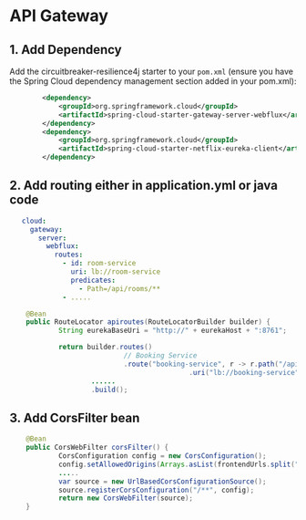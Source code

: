 # API Gateway

## 1. Add Dependency
Add the circuitbreaker-resilience4j starter to your `pom.xml` (ensure you have the Spring Cloud dependency management section added in your pom.xml):

```xml
		<dependency>
			<groupId>org.springframework.cloud</groupId>
			<artifactId>spring-cloud-starter-gateway-server-webflux</artifactId>
		</dependency>
		<dependency>
			<groupId>org.springframework.cloud</groupId>
			<artifactId>spring-cloud-starter-netflix-eureka-client</artifactId>
		</dependency>
```

## 2. Add routing either in application.yml or java code
```yml
   cloud:
     gateway:
       server:
         webflux:
           routes:
             - id: room-service
               uri: lb://room-service
               predicates:
                 - Path=/api/rooms/**
             - .....
```

```java
    @Bean
    public RouteLocator apiroutes(RouteLocatorBuilder builder) {
            String eurekaBaseUri = "http://" + eurekaHost + ":8761";

            return builder.routes()
                            // Booking Service
                            .route("booking-service", r -> r.path("/api/bookings/**")
                                            .uri("lb://booking-service"))
                    ......
                    .build();
```     

## 3. Add CorsFilter bean
```java
    @Bean
    public CorsWebFilter corsFilter() {
            CorsConfiguration config = new CorsConfiguration();
            config.setAllowedOrigins(Arrays.asList(frontendUrls.split(",")));
            .....
            var source = new UrlBasedCorsConfigurationSource();
            source.registerCorsConfiguration("/**", config);
            return new CorsWebFilter(source);
    }
```  
